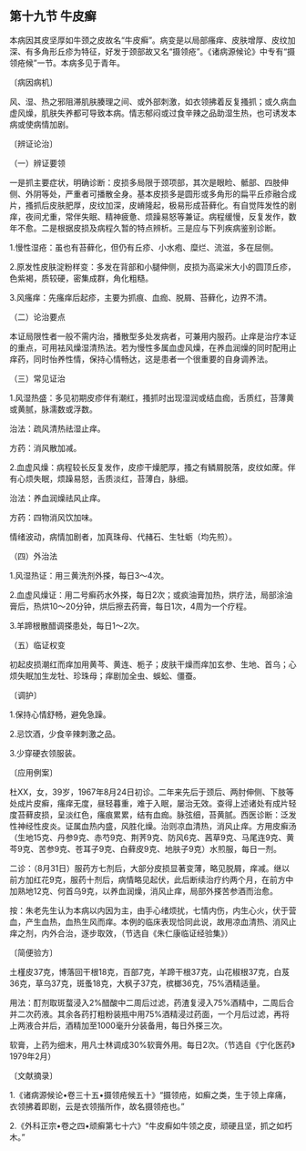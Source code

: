 ## 第十九节 牛皮癣

本病因其皮坚厚如牛颈之皮故名“牛皮癣”。病变是以局部瘙痒、皮肤增厚、皮纹加深、有多角形丘疹为特征，好发于颈部故又名“摄领疮”。《诸病源候论》中专有“摄领疮候”一节。本病多见于青年。

〔病因病机〕

风、湿、热之邪阻滞肌肤腠理之间、或外部刺激，如衣领拂着反复搔抓；或久病血虚风燥，肌肤失养都可导致本病。情志郁闷或过食辛辣之品助湿生热，也可诱发本病或使病情加剧。

〔辨证论治〕

（一）辨证要领

一是抓主要症状，明确诊断：皮损多局限于颈项部，其次是眼睑、骶部、四肢伸侧、外阴等处，严重者可播散全身。基本皮损多是圆形或多角形的扁平丘疹融合成片，搔抓后皮肤肥厚，皮纹加深，皮嵴隆起，极易形成苔藓化。有自觉阵发性的剧痒，夜间尤重，常伴失眠、精神疲惫、烦躁易怒等兼证。病程缓慢，反复发作，数年不愈。二是根据皮损及病程久暂的特点辨析。三是应与下列疾病鉴别诊断。

1.慢性湿疮：虽也有苔藓化，但仍有丘疹、小水疱、糜烂、流滋，多在屈侧。

2.原发性皮肤淀粉样变：多发在背部和小腿伸侧，皮损为高粱米大小的圆顶丘疹，色紫褐，质较硬，密集成群，角化粗糙。

3.风瘙痒：先瘙痒后起疹，主要为抓痕、血痂、脱屑、苔藓化，边界不清。

（二）论治要点

本证局限性者一般不需内治，播散型多处发病者，可兼用内服药。止痒是治疗本证的重点，可用袪风燥湿清热法。若为慢性多属血虚风燥，在养血润燥的同时配用止痒药，同时怡养性情，保持心情畅达，这是患者一个很重要的自身调养法。

（三）常见证治

1.风湿热盛：多见初期皮疹伴有潮红，搔抓时出现湿润或结血痂，舌质红，苔薄黄或黄腻，脉濡数或浮数。

治法：疏风清热祛湿止痒。

方药：消风散加减。

2.血虚风燥：病程较长反复发作，皮疹干燥肥厚，搔之有鳞屑脱落，皮纹如蓆。伴有心烦失眠，烦躁易怒，舌质淡红，苔薄白，脉细。

治法：养血润燥祛风止痒。

方药：四物消风饮加味。

情绪波动，病情加剧者，加真珠母、代赭石、生牡蛎（均先煎）。

（四）外治法

1.风湿热证：用三黄洗剂外搽，每日3〜4次。

2.血虚风燥证：用二号癣药水外搽，每日2次；或疯油膏加热，烘疗法，局部涂油膏后，热烘10〜20分钟，烘后擦去药膏，每日1次，4周为一个疗程。

3.羊蹄根散醋调搽患处，每日1〜2次。

（五）临证权变

初起皮损潮红而痒加用黄芩、黄连、栀子；皮肤干燥而痒加玄参、生地、首乌；心烦失眠加生龙牡、珍珠母；痒剧加全虫、蜈蚣、僵蚕。

〔调护〕

1.保持心情舒畅，避免急躁。

2.忌饮酒，少食辛辣刺激之品。

3.少穿硬衣领服装。

〔应用例案〕

杜XX，女，39岁，1967年8月24日初诊。二年来先后于颈后、两肘伸侧、下肢等处成片皮癣，瘙痒无度，昼轻暮重，难于入眠，屡治无效。查得上述诸处有成片轻度苔藓皮损，呈淡红色，瘙痕累累，结有血痂。脉弦细，苔黄腻。西医诊断：泛发性神经性皮炎。证属血热内盛，风胜化燥。治则凉血清热，消风止痒。方用皮癣汤（生地15克、丹参9克、赤芍9克、荆荠9克、防风6克、茜草9克、马尾连9克、黄芩9克、苦参9克、苍耳子9克、白藓皮9克、地肤子9克）水煎服，每日一剂。

二诊：（8月31日）服药方七剂后，大部分皮损显著变薄，略见脱屑，痒减。继以前方加红花9克，服药十剂后，病情略见起伏，此后断续治疗约两个月，在前方中加熟地12克、何首乌9克，以养血润燥，消风止痒，局部外搽苦参酒而治愈。

按：朱老先生认为本病以内因为主，由手心绪烦扰，七情内伤，内生心火，伏于营血，产生血热，血热生风而痒。本例的临床表现恰同此说，故用凉血清热、消风止痒之剂，内外合治，逐步取效，（节选自《朱仁康临证经验集》）

〔简便验方〕

土槿皮37克，博落回干根18克，百部7克，羊蹄干根37克，山花椒根37克，白芨36克，草乌37克，斑蚤18克，大枫子37克，槟榔36克，75%酒精适量。

用法：酊剂取斑蝥浸入2%醋酸中二周后过滤，药渣复浸入75%酒精中，二周后合并二次药液。其余各药打粗粉装瓶中用75%酒精浸过药面，一个月后过滤，再将上两液合并后，酒精加至1000毫升分装备用，每日外搽三次。

软膏，上药为细末，用凡士林调成30%软膏外用。每日2次。（节选自《宁化医药》1979年2月）

〔文献摘录〕

1.《诸病源候论•卷三十五•摄领疮候五十》“摄领疮，如癣之类，生于领上痒痛，衣领拂着即剧，云是衣领揩所作，故名摄领疮也。”

2.《外科正宗•卷之四•顽癣第七十六》“牛皮癣如牛领之皮，顽硬且坚，抓之如朽木。”
